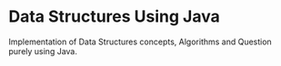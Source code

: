 # Data Structures Using Java
Implementation of Data Structures concepts, Algorithms and Question purely using Java.
